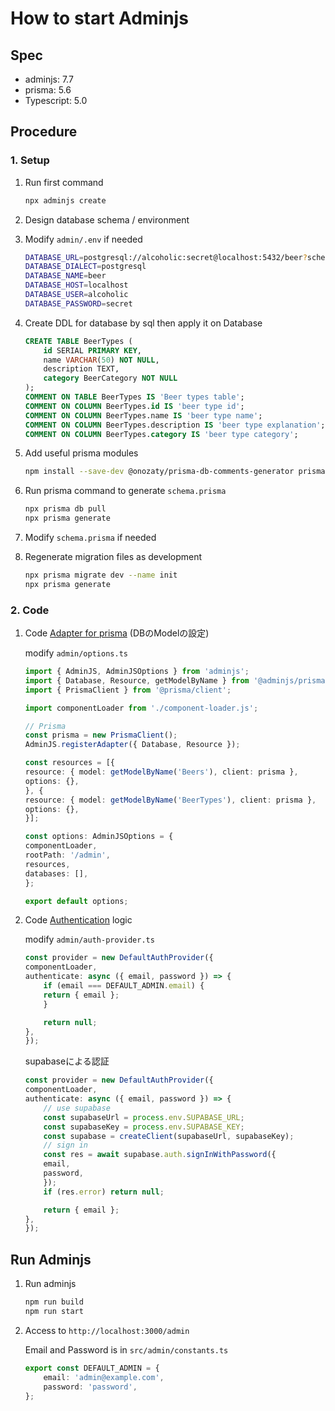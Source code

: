 # How to start Adminjs

## Spec

- adminjs: 7.7
- prisma: 5.6
- Typescript: 5.0

## Procedure

### 1. Setup

1. Run first command

    ```sh
    npx adminjs create
    ```

2. Design database schema / environment

3. Modify `admin/.env` if needed

    ```sh
    DATABASE_URL=postgresql://alcoholic:secret@localhost:5432/beer?schema=public
    DATABASE_DIALECT=postgresql
    DATABASE_NAME=beer
    DATABASE_HOST=localhost
    DATABASE_USER=alcoholic
    DATABASE_PASSWORD=secret
    ```

4. Create DDL for database by sql then apply it on Database

    ```sql
    CREATE TABLE BeerTypes (
        id SERIAL PRIMARY KEY,
        name VARCHAR(50) NOT NULL,
        description TEXT,
        category BeerCategory NOT NULL
    );
    COMMENT ON TABLE BeerTypes IS 'Beer types table';
    COMMENT ON COLUMN BeerTypes.id IS 'beer type id';
    COMMENT ON COLUMN BeerTypes.name IS 'beer type name';
    COMMENT ON COLUMN BeerTypes.description IS 'beer type explanation';
    COMMENT ON COLUMN BeerTypes.category IS 'beer type category';
    ```

5. Add useful prisma modules

    ```sh
    npm install --save-dev @onozaty/prisma-db-comments-generator prisma-case-format
    ```

6. Run prisma command to generate `schema.prisma`

    ```sh
    npx prisma db pull
    npx prisma generate
    ```

7. Modify `schema.prisma` if needed

8. Regenerate migration files as development

    ```sh
    npx prisma migrate dev --name init
    npx prisma generate
    ```

### 2. Code

1. Code [Adapter for prisma](https://docs.adminjs.co/installation/adapters/prisma) (DBのModelの設定)

    modify `admin/options.ts`

    ```ts
    import { AdminJS, AdminJSOptions } from 'adminjs';
    import { Database, Resource, getModelByName } from '@adminjs/prisma';
    import { PrismaClient } from '@prisma/client';

    import componentLoader from './component-loader.js';

    // Prisma
    const prisma = new PrismaClient();
    AdminJS.registerAdapter({ Database, Resource });

    const resources = [{
    resource: { model: getModelByName('Beers'), client: prisma },
    options: {},
    }, {
    resource: { model: getModelByName('BeerTypes'), client: prisma },
    options: {},
    }];

    const options: AdminJSOptions = {
    componentLoader,
    rootPath: '/admin',
    resources,
    databases: [],
    };

    export default options;
    ```

2. Code [Authentication](https://docs.adminjs.co/basics/authentication) logic

    modify `admin/auth-provider.ts`

    ```ts
    const provider = new DefaultAuthProvider({
    componentLoader,
    authenticate: async ({ email, password }) => {
        if (email === DEFAULT_ADMIN.email) {
        return { email };
        }

        return null;
    },
    });
    ```

    supabaseによる認証

    ```ts
    const provider = new DefaultAuthProvider({
    componentLoader,
    authenticate: async ({ email, password }) => {
        // use supabase
        const supabaseUrl = process.env.SUPABASE_URL;
        const supabaseKey = process.env.SUPABASE_KEY;
        const supabase = createClient(supabaseUrl, supabaseKey);
        // sign in
        const res = await supabase.auth.signInWithPassword({
        email,
        password,
        });
        if (res.error) return null;

        return { email };
    },
    });
    ```

## Run Adminjs

1. Run adminjs

    ```sh
    npm run build
    npm run start
    ```

2. Access to `http://localhost:3000/admin`

    Email and Password is in `src/admin/constants.ts`

    ```ts
    export const DEFAULT_ADMIN = {
        email: 'admin@example.com',
        password: 'password',
    };
    ```
